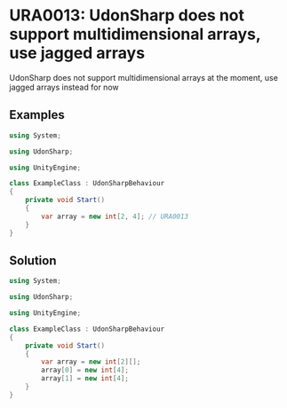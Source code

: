 # URA0013: UdonSharp does not support multidimensional arrays, use jagged arrays

UdonSharp does not support multidimensional arrays at the moment, use jagged arrays instead for now

## Examples

```csharp
using System;

using UdonSharp;

using UnityEngine;

class ExampleClass : UdonSharpBehaviour
{
    private void Start()
    {
        var array = new int[2, 4]; // URA0013
    }
}
```

## Solution

```csharp
using System;

using UdonSharp;

using UnityEngine;

class ExampleClass : UdonSharpBehaviour
{
    private void Start()
    {
        var array = new int[2][];
        array[0] = new int[4];
        array[1] = new int[4];
    }
}
```
